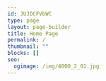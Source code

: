 ```yaml
---
id: JUJDCFVbWC
type: page
layout: page-builder
title: Home Page
permalink: /
thumbnail: ""
blocks: []
seo:
  ogimage: /img/4000_2_01.jpg
---
```

